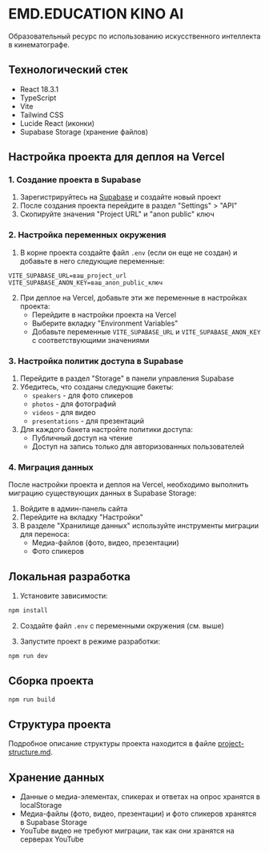 # EMD.EDUCATION KINO AI

Образовательный ресурс по использованию искусственного интеллекта в кинематографе.

## Технологический стек

- React 18.3.1
- TypeScript
- Vite
- Tailwind CSS
- Lucide React (иконки)
- Supabase Storage (хранение файлов)

## Настройка проекта для деплоя на Vercel

### 1. Создание проекта в Supabase

1. Зарегистрируйтесь на [Supabase](https://supabase.com/) и создайте новый проект
2. После создания проекта перейдите в раздел "Settings" > "API"
3. Скопируйте значения "Project URL" и "anon public" ключ

### 2. Настройка переменных окружения

1. В корне проекта создайте файл `.env` (если он еще не создан) и добавьте в него следующие переменные:

```
VITE_SUPABASE_URL=ваш_project_url
VITE_SUPABASE_ANON_KEY=ваш_anon_public_ключ
```

2. При деплое на Vercel, добавьте эти же переменные в настройках проекта:
   - Перейдите в настройки проекта на Vercel
   - Выберите вкладку "Environment Variables"
   - Добавьте переменные `VITE_SUPABASE_URL` и `VITE_SUPABASE_ANON_KEY` с соответствующими значениями

### 3. Настройка политик доступа в Supabase

1. Перейдите в раздел "Storage" в панели управления Supabase
2. Убедитесь, что созданы следующие бакеты:
   - `speakers` - для фото спикеров
   - `photos` - для фотографий
   - `videos` - для видео
   - `presentations` - для презентаций
3. Для каждого бакета настройте политики доступа:
   - Публичный доступ на чтение
   - Доступ на запись только для авторизованных пользователей

### 4. Миграция данных

После настройки проекта и деплоя на Vercel, необходимо выполнить миграцию существующих данных в Supabase Storage:

1. Войдите в админ-панель сайта
2. Перейдите на вкладку "Настройки"
3. В разделе "Хранилище данных" используйте инструменты миграции для переноса:
   - Медиа-файлов (фото, видео, презентации)
   - Фото спикеров

## Локальная разработка

1. Установите зависимости:

```bash
npm install
```

2. Создайте файл `.env` с переменными окружения (см. выше)

3. Запустите проект в режиме разработки:

```bash
npm run dev
```

## Сборка проекта

```bash
npm run build
```

## Структура проекта

Подробное описание структуры проекта находится в файле [project-structure.md](./project-structure.md).

## Хранение данных

- Данные о медиа-элементах, спикерах и ответах на опрос хранятся в localStorage
- Медиа-файлы (фото, видео, презентации) и фото спикеров хранятся в Supabase Storage
- YouTube видео не требуют миграции, так как они хранятся на серверах YouTube
